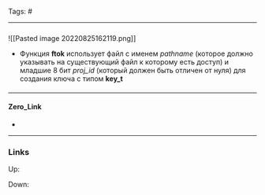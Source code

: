 Tags: #
***
###
![[Pasted image 20220825162119.png]]

- Функция **ftok** использует файл с именем _pathname_ (которое должно указывать на существующий файл к которому есть доступ) и младшие 8 бит _proj_id_ (который должен быть отличен от нуля) для создания ключа с типом **key_t**

####

***
#### Zero_Link
- 
***
### Links
Up:

Down:


